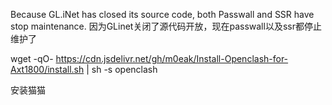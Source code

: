 Because GL.iNet has closed its source code, both Passwall and SSR have stop maintenance.
因为GLinet关闭了源代码开放，现在passwall以及ssr都停止维护了

wget -qO- https://cdn.jsdelivr.net/gh/m0eak/Install-Openclash-for-Axt1800/install.sh | sh -s openclash 

安装猫猫 



